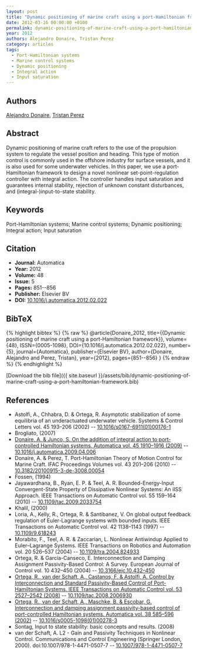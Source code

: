 ```yaml
---
layout: post
title: "Dynamic positioning of marine craft using a port-Hamiltonian framework"
date: 2012-03-16 00:00:00 +0100
permalink: dynamic-positioning-of-marine-craft-using-a-port-hamiltonian-framework
year: 2012
authors: Alejandro Donaire, Tristan Perez
category: articles
tags:
  - Port-Hamiltonian systems
  - Marine control systems
  - Dynamic positioning
  - Integral action
  - Input saturation
---
```

 
## Authors
[Alejandro Donaire](authors/alejandro-donaire), [Tristan Perez](authors/tristan-perez)
 
## Abstract
Dynamic positioning of marine craft refers to the use of the propulsion system to regulate the vessel position and heading. This type of motion control is commonly used in the offshore industry for surface vessels, and it is also used for some underwater vehicles. In this paper, we use a port-Hamiltonian framework to design a novel nonlinear set-point-regulation controller with integral action. The controller handles input saturation and guarantees internal stability, rejection of unknown constant disturbances, and (integral-)input-to-state stability.
 
## Keywords
Port-Hamiltonian systems; Marine control systems; Dynamic positioning; Integral action; Input saturation
 
## Citation
- **Journal:** Automatica
- **Year:** 2012
- **Volume:** 48
- **Issue:** 5
- **Pages:** 851--856
- **Publisher:** Elsevier BV
- **DOI:** [10.1016/j.automatica.2012.02.022](https://doi.org/10.1016/j.automatica.2012.02.022)
 
## BibTeX
{% highlight bibtex %}
{% raw %}
@article{Donaire_2012,
  title={{Dynamic positioning of marine craft using a port-Hamiltonian framework}},
  volume={48},
  ISSN={0005-1098},
  DOI={10.1016/j.automatica.2012.02.022},
  number={5},
  journal={Automatica},
  publisher={Elsevier BV},
  author={Donaire, Alejandro and Perez, Tristan},
  year={2012},
  pages={851--856}
}
{% endraw %}
{% endhighlight %}
 
[Download the bib file]({{ site.baseurl }}/assets/bib/dynamic-positioning-of-marine-craft-using-a-port-hamiltonian-framework.bib)
 
## References
- Astolfi, A., Chhabra, D. & Ortega, R. Asymptotic stabilization of some equilibria of an underactuated underwater vehicle. Systems &amp; Control Letters vol. 45 193–206 (2002) -- [10.1016/s0167-6911(01)00176-1](https://doi.org/10.1016/s0167-6911(01)00176-1)
- Brogliato, (2007)
- [Donaire, A. & Junco, S. On the addition of integral action to port-controlled Hamiltonian systems. Automatica vol. 45 1910–1916 (2009)](on-the-addition-of-integral-action-to-port-controlled-hamiltonian-systems) -- [10.1016/j.automatica.2009.04.006](https://doi.org/10.1016/j.automatica.2009.04.006)
- Donaire, A. & Perez, T. Port-Hamiltonian Theory of Motion Control for Marine Craft. IFAC Proceedings Volumes vol. 43 201–206 (2010) -- [10.3182/20100915-3-de-3008.00054](https://doi.org/10.3182/20100915-3-de-3008.00054)
- Fossen, (1994)
- Jayawardhana, B., Ryan, E. P. & Teel, A. R. Bounded-Energy-Input Convergent-State Property of Dissipative Nonlinear Systems: An iISS Approach. IEEE Transactions on Automatic Control vol. 55 159–164 (2010) -- [10.1109/tac.2009.2033754](https://doi.org/10.1109/tac.2009.2033754)
- Khalil, (2000)
- Loria, A., Kelly, R., Ortega, R. & Santibanez, V. On global output feedback regulation of Euler-Lagrange systems with bounded inputs. IEEE Transactions on Automatic Control vol. 42 1138–1143 (1997) -- [10.1109/9.618243](https://doi.org/10.1109/9.618243)
- Morabito, F., Teel, A. R. & Zaccarian, L. Nonlinear Antiwindup Applied to Euler–Lagrange Systems. IEEE Transactions on Robotics and Automation vol. 20 526–537 (2004) -- [10.1109/tra.2004.824933](https://doi.org/10.1109/tra.2004.824933)
- Ortega, R. & García-Canseco, E. Interconnection and Damping Assignment Passivity-Based Control: A Survey. European Journal of Control vol. 10 432–450 (2004) -- [10.3166/ejc.10.432-450](https://doi.org/10.3166/ejc.10.432-450)
- [Ortega, R., van der Schaft, A., Castanos, F. & Astolfi, A. Control by Interconnection and Standard Passivity-Based Control of Port-Hamiltonian Systems. IEEE Transactions on Automatic Control vol. 53 2527–2542 (2008)](control-by-interconnection-and-standard-passivity-based-control-of-port-hamiltonian-systems) -- [10.1109/tac.2008.2006930](https://doi.org/10.1109/tac.2008.2006930)
- [Ortega, R., van der Schaft, A., Maschke, B. & Escobar, G. Interconnection and damping assignment passivity-based control of port-controlled Hamiltonian systems. Automatica vol. 38 585–596 (2002)](interconnection-and-damping-assignment-passivity-based-control-of-port-controlled-hamiltonian-systems) -- [10.1016/s0005-1098(01)00278-3](https://doi.org/10.1016/s0005-1098(01)00278-3)
- Sontag, Input to state stability: basic concepts and results. (2008)
- van der Schaft, A. L2 - Gain and Passivity Techniques in Nonlinear Control. Communications and Control Engineering (Springer London, 2000). doi:10.1007/978-1-4471-0507-7 -- [10.1007/978-1-4471-0507-7](https://doi.org/10.1007/978-1-4471-0507-7)

